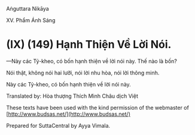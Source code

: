  

Aṅguttara Nikāya

XV. Phẩm Ánh Sáng

# (IX) (149) Hạnh Thiện Về Lời Nói.

—Này các Tỷ-kheo, có bốn hạnh thiện về lời nói này. Thế nào là bốn?

Nói thật, không nói hai lưỡi, nói lời nhu hòa, nói lời thông minh.

Này các Tỷ-kheo, có bốn hạnh thiện về lời nói này.

Translated by: Hòa thượng Thích Minh Châu dịch Việt

These texts have been used with the kind permission of the webmaster of [http://www.budsas.net/](http://www.budsas.net/)

Prepared for SuttaCentral by Ayya Vimala.
